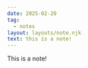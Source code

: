 ```yaml
---
date: 2025-02-20
tag:
  - notes
layout: layouts/note.njk
text: this is a note!
---
```

This is a note!